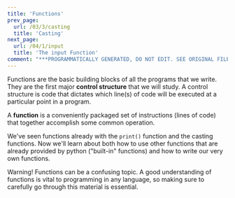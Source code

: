 ```yaml
---
title: 'Functions'
prev_page:
  url: /03/3/casting
  title: 'Casting'
next_page:
  url: /04/1/input
  title: 'The input Function'
comment: "***PROGRAMMATICALLY GENERATED, DO NOT EDIT. SEE ORIGINAL FILES IN /content***"
---
```

Functions are the basic building blocks of all the programs that we write. They are the first major __control structure__ that we will study. A control structure is code that dictates which line(s) of code will be executed at a particular point in a program.

A __function__ is a conveniently packaged set of instructions (lines of code) that together accomplish some common operation.  
  
We've seen functions already with the `print()` function and the casting functions. Now we'll learn about both how to use other functions that are already provided by python ("built-in" functions) and how to write our very own functions.

Warning! Functions can be a confusing topic. A good understanding of functions is vital to programming in any language, so making sure to carefully go through this material is essential.